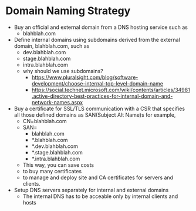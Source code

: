 # Domain Naming Strategy
- Buy an official and external domain from a DNS hosting service such as
  - blahblah.com
- Define internal domains using subdomains derived from the external domain, blahblah.com, such as
  - dev.blahblah.com
  - stage.blahblah.com
  - intra.blahblah.com
  - why should we use subdomains?
    - https://www.pluralsight.com/blog/software-development/choose-internal-top-level-domain-name
    - https://social.technet.microsoft.com/wiki/contents/articles/34981.active-directory-best-practices-for-internal-domain-and-network-names.aspx
- Buy a certificate for SSL/TLS communication with a CSR that specifies all those defined domains as SAN(Subject Alt Name)s for example,
  - CN=blahblah.com
  - SAN=
    - blahblah.com
    - *.blahblah.com
    - *.dev.blahblah.com
    - *.stage.blahblah.com
    - *.intra.blahblah.com
  - This way, you can save costs 
  - to buy many certificates 
  - to manage and deploy site and CA certificates for servers and clients.
- Setup DNS servers separately for internal and external domains
  - The internal DNS has to be acceable only by internal clients and hosts
